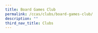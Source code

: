 ```yaml
---
title: Board Games Club
permalink: /ccas/clubs/board-games-club/
description: ""
third_nav_title: Clubs
---
```

